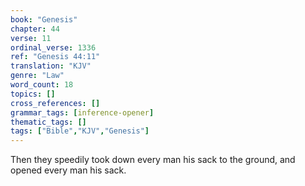 ```yaml
---
book: "Genesis"
chapter: 44
verse: 11
ordinal_verse: 1336
ref: "Genesis 44:11"
translation: "KJV"
genre: "Law"
word_count: 18
topics: []
cross_references: []
grammar_tags: [inference-opener]
thematic_tags: []
tags: ["Bible","KJV","Genesis"]
---
```

Then they speedily took down every man his sack to the ground, and opened every man his sack.

